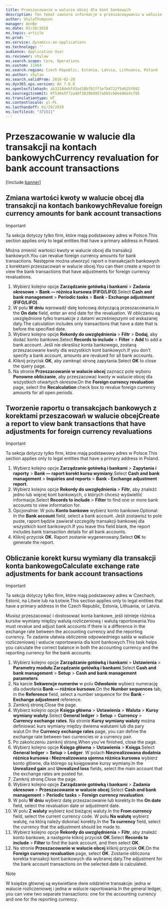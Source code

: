 ```yaml
---
title: Przeszacowanie w walucie obcej dla kont bankowych
description: Ten temat zawiera informacje o przeszacowywaniu w walucie obcej dla kont bankowych.
author: ShylaThompson
manager: AnnBe
ms.date: 03/28/2018
ms.topic: article
ms.prod: ''
ms.service: dynamics-ax-applications
ms.technology: ''
audience: Application User
ms.reviewer: shylaw
ms.search.scope: Core, Operations
ms.custom: 11464
ms.search.region: Czech Republic, Estonia, Latvia, Lithuania, Poland
ms.author: shylaw
ms.search.validFrom: 2016-02-28
ms.dyn365.ops.version: AX 7.0.0
ms.openlocfilehash: ab3218debfd3ad10b781ff3e7b4722f5d625f092
ms.sourcegitcommit: 0f530e5f72a40f383868957a6b5cb0e446e4c795
ms.translationtype: HT
ms.contentlocale: pl-PL
ms.lasthandoff: 01/29/2019
ms.locfileid: "371511"
---
```

# <a name="currency-revaluation-for-bank-account-transactions"></a><span data-ttu-id="cb0e6-103">Przeszacowanie w walucie dla transakcji na kontach bankowych</span><span class="sxs-lookup"><span data-stu-id="cb0e6-103">Currency revaluation for bank account transactions</span></span>

[!include [banner](../includes/banner.md)]

## <a name="revalue-foreign-currency-amounts-for-bank-account-transactions"></a><span data-ttu-id="cb0e6-104">Zmiana wartości kwoty w walucie obcej dla transakcji na kontach bankowych</span><span class="sxs-lookup"><span data-stu-id="cb0e6-104">Revalue foreign currency amounts for bank account transactions</span></span>

> [!IMPORTANT]
> <span data-ttu-id="cb0e6-105">Ta sekcja dotyczy tylko firm, które mają podstawowy adres w Polsce.</span><span class="sxs-lookup"><span data-stu-id="cb0e6-105">This section applies only to legal entities that have a primary address in Poland.</span></span>

<span data-ttu-id="cb0e6-106">Można zmienić wartości kwoty w walucie obcej dla transakcji bankowych.</span><span class="sxs-lookup"><span data-stu-id="cb0e6-106">You can revalue foreign currency amounts for bank transactions.</span></span> <span data-ttu-id="cb0e6-107">Następnie można utworzyć raport o transakcjach bankowych z korektami przeszacowań w walucie obcej.</span><span class="sxs-lookup"><span data-stu-id="cb0e6-107">You can then create a report to view the bank transactions that have adjustments for foreign currency revaluations.</span></span>

1. <span data-ttu-id="cb0e6-108">Wybierz kolejno opcje **Zarządzanie gotówką i bankami** &gt; **Zadania okresowe** &gt; **Bank — różnica kursowa (FIFO/LIFO)**.</span><span class="sxs-lookup"><span data-stu-id="cb0e6-108">Select **Cash and bank management** &gt; **Periodic tasks** &gt; **Bank - Exchange adjustment (FIFO/LIFO)**.</span></span>
2. <span data-ttu-id="cb0e6-109">W polu **W dniu** wprowadź datę końcową dotyczącą przeszacowania.</span><span class="sxs-lookup"><span data-stu-id="cb0e6-109">In the **On date** field, enter an end date for the revaluation.</span></span> <span data-ttu-id="cb0e6-110">W obliczaniu są uwzględnione tylko transakcje z datami wcześniejszymi od wskazanej daty.</span><span class="sxs-lookup"><span data-stu-id="cb0e6-110">The calculation includes only transactions that have a date that is before the specified date.</span></span>
3. <span data-ttu-id="cb0e6-111">Wybierz kolejno opcje **Rekordy do uwzględnienia** &gt; **Filtr** &gt; **Dodaj**, aby dodać konto bankowe.</span><span class="sxs-lookup"><span data-stu-id="cb0e6-111">Select **Records to include** &gt; **Filter** &gt; **Add** to add a bank account.</span></span> <span data-ttu-id="cb0e6-112">Jeśli nie określisz konta bankowego, zostaną przeszacowane kwoty dla wszystkich kont bankowych.</span><span class="sxs-lookup"><span data-stu-id="cb0e6-112">If you don't specify a bank account, amounts are revalued for all bank accounts.</span></span>
4. <span data-ttu-id="cb0e6-113">Kliknij przycisk **OK**, aby zamknąć stronę zapytania.</span><span class="sxs-lookup"><span data-stu-id="cb0e6-113">Select **OK** to close the query page.</span></span>
5. <span data-ttu-id="cb0e6-114">Na stronie **Przeszacowanie w walucie obcej** zaznacz pole wyboru **Ponowne obliczanie**, aby przeszacować kwoty w walucie obcej dla wszystkich otwartych okresów.</span><span class="sxs-lookup"><span data-stu-id="cb0e6-114">On the **Foreign currency revaluation** page, select the **Recalculation** check box to revalue foreign currency amounts for all open periods.</span></span>

## <a name="create-a-report-to-view-bank-transactions-that-have-adjustments-for-foreign-currency-revaluations"></a><span data-ttu-id="cb0e6-115">Tworzenie raportu o transakcjach bankowych z korektami przeszacowań w walucie obcej</span><span class="sxs-lookup"><span data-stu-id="cb0e6-115">Create a report to view bank transactions that have adjustments for foreign currency revaluations</span></span>

> [!IMPORTANT]
> <span data-ttu-id="cb0e6-116">Ta sekcja dotyczy tylko firm, które mają podstawowy adres w Polsce.</span><span class="sxs-lookup"><span data-stu-id="cb0e6-116">This section applies only to legal entities that have a primary address in Poland.</span></span>

1. <span data-ttu-id="cb0e6-117">Wybierz kolejno opcje **Zarządzanie gotówką i bankami** &gt; **Zapytania i raporty** &gt; **Bank — raport korekt kursu wymiany**.</span><span class="sxs-lookup"><span data-stu-id="cb0e6-117">Select **Cash and bank management** &gt; **Inquiries and reports** &gt; **Bank - Exchange adjustment report**.</span></span>
2. <span data-ttu-id="cb0e6-118">Wybierz kolejno opcje **Rekordy do uwzględnienia** &gt; **Filtr**, aby znaleźć jedno lub więcej kont bankowych, o których chcesz wyświetlić informacje.</span><span class="sxs-lookup"><span data-stu-id="cb0e6-118">Select **Records to include** &gt; **Filter** to find one or more bank accounts to view information for.</span></span>
3. <span data-ttu-id="cb0e6-119">Opcjonalnie: W polu **Konto bankowe** wybierz konto bankowe.</span><span class="sxs-lookup"><span data-stu-id="cb0e6-119">Optional: In the **Bank account** field, select a bank account.</span></span> <span data-ttu-id="cb0e6-120">Jeśli zostawisz to pole puste, raport będzie zawierał szczegóły transakcji bankowej dla wszystkich kont bankowych.</span><span class="sxs-lookup"><span data-stu-id="cb0e6-120">If you leave this field blank, the report includes bank transaction details for all bank accounts.</span></span>
4. <span data-ttu-id="cb0e6-121">Kliknij przycisk **OK**. Raport zostanie wygenerowany.</span><span class="sxs-lookup"><span data-stu-id="cb0e6-121">Select **OK** to generate the report.</span></span> 

## <a name="calculate-exchange-rate-adjustments-for-bank-account-transactions"></a><span data-ttu-id="cb0e6-122">Obliczanie korekt kursu wymiany dla transakcji konta bankowego</span><span class="sxs-lookup"><span data-stu-id="cb0e6-122">Calculate exchange rate adjustments for bank account transactions</span></span>

> [!IMPORTANT]
> <span data-ttu-id="cb0e6-123">Ta sekcja dotyczy tylko firm, które mają podstawowy adres w Czechach, Estonii, na Litwie lub na Łotwie.</span><span class="sxs-lookup"><span data-stu-id="cb0e6-123">This section applies only to legal entities that have a primary address in the Czech Republic, Estonia, Lithuania, or Latvia.</span></span>

<span data-ttu-id="cb0e6-124">Musisz przeszacować i dostosować konta bankowe, jeśli istnieje różnica kursów wymiany między walutą rozliczeniową i walutą raportowania.</span><span class="sxs-lookup"><span data-stu-id="cb0e6-124">You must revalue and adjust bank accounts if there is a difference in the exchange rate between the accounting currency and the reporting currency.</span></span> <span data-ttu-id="cb0e6-125">To zadanie ułatwia obliczenie odpowiedniego salda w walucie rozliczeniowej i walucie raportowania dla kont bankowych.</span><span class="sxs-lookup"><span data-stu-id="cb0e6-125">This task helps you calculate the correct balance in both the accounting currency and the reporting currency for the bank accounts.</span></span>

1. <span data-ttu-id="cb0e6-126">Wybierz kolejno opcje **Zarządzanie gotówką i bankami** &gt; **Ustawienia** &gt; **Parametry modułu Zarządzanie gotówką i bankami**.</span><span class="sxs-lookup"><span data-stu-id="cb0e6-126">Select **Cash and bank management** &gt; **Setup** &gt; **Cash and bank management parameters**.</span></span>
2. <span data-ttu-id="cb0e6-127">Na karcie **Sekwencje numerów** w polu **Odwołanie** wybierz numerację dla odwołania **Bank — różnice kursowe**.</span><span class="sxs-lookup"><span data-stu-id="cb0e6-127">On the **Number sequences** tab, in the **Reference** field, select a number sequence for the **Bank - Exchange adjustment** reference.</span></span>
3. <span data-ttu-id="cb0e6-128">Zamknij stronę.</span><span class="sxs-lookup"><span data-stu-id="cb0e6-128">Close the page.</span></span>
4. <span data-ttu-id="cb0e6-129">Wybierz kolejno opcje **Księga główna** &gt; **Ustawienia** &gt; **Waluta** &gt; **Kursy wymiany waluty**.</span><span class="sxs-lookup"><span data-stu-id="cb0e6-129">Select **General ledger** &gt; **Setup** &gt; **Currency** &gt; **Currency exchange rates**.</span></span> <span data-ttu-id="cb0e6-130">Na stronie **Kursy wymiany waluty** można definiować kurs wymiany między dwiema walutami lub dla pary walut.</span><span class="sxs-lookup"><span data-stu-id="cb0e6-130">On the **Currency exchange rates** page, you can define the exchange rate between two currencies or a currency pair.</span></span>
5. <span data-ttu-id="cb0e6-131">Po zakończeniu zamknij stronę.</span><span class="sxs-lookup"><span data-stu-id="cb0e6-131">When you've finished, close the page.</span></span>
6. <span data-ttu-id="cb0e6-132">Wybierz kolejno opcje **Księga główna** &gt; **Ustawienia** &gt; **Księga**.</span><span class="sxs-lookup"><span data-stu-id="cb0e6-132">Select **General ledger** &gt; **Setup** &gt; **Ledger**.</span></span> <span data-ttu-id="cb0e6-133">W polach **Niezrealizowana dodatnia różnica kursowa** i **Niezrealizowana ujemna różnica kursowa** wybierz konto główne, dla którego są księgowane kursy wymiany.</span><span class="sxs-lookup"><span data-stu-id="cb0e6-133">In the **Unrealized gain** and **Unrealized loss** fields, select the main account that the exchange rates are posted for.</span></span>
7. <span data-ttu-id="cb0e6-134">Zamknij stronę.</span><span class="sxs-lookup"><span data-stu-id="cb0e6-134">Close the page.</span></span>
8. <span data-ttu-id="cb0e6-135">Wybierz kolejno opcje **Zarządzanie gotówką i bankami** &gt; **Zadania okresowe** &gt; **Przeszacowanie w walucie obcej**.</span><span class="sxs-lookup"><span data-stu-id="cb0e6-135">Select **Cash and bank management** &gt; **Periodic tasks** &gt; **Foreign currency revaluation**.</span></span>
9. <span data-ttu-id="cb0e6-136">W polu **W dniu** wybierz datę przeszacowanie lub korekty.</span><span class="sxs-lookup"><span data-stu-id="cb0e6-136">In the **On date** field, select the revaluation date or adjustment date.</span></span>
10. <span data-ttu-id="cb0e6-137">W polu **Z waluty** wybierz kod bieżącej waluty.</span><span class="sxs-lookup"><span data-stu-id="cb0e6-137">In the **From currency** field, select the current currency code.</span></span> <span data-ttu-id="cb0e6-138">W polu **Na walutę** wybierz walutę, na którą należy dokonać korekty.</span><span class="sxs-lookup"><span data-stu-id="cb0e6-138">In the **To currency** field, select the currency that the adjustment should be made to.</span></span>
11. <span data-ttu-id="cb0e6-139">Wybierz kolejno opcje **Rekordy do uwzględnienia** &gt; **Filtr**, aby znaleźć konto bankowe, a następnie kliknij przycisk **OK**.</span><span class="sxs-lookup"><span data-stu-id="cb0e6-139">Select **Records to include** &gt; **Filter** to find the bank account, and then select **OK**.</span></span>
12. <span data-ttu-id="cb0e6-140">Na stronie **Przeszacowanie w walucie obcej** kliknij przycisk **OK**.</span><span class="sxs-lookup"><span data-stu-id="cb0e6-140">On the **Foreign currency revaluation** page, select **OK**.</span></span> <span data-ttu-id="cb0e6-141">Zostanie obliczona korekta transakcji kont bankowych dla wybranej daty.</span><span class="sxs-lookup"><span data-stu-id="cb0e6-141">The adjustment for the bank account transactions on the selected date is calculated.</span></span>

> [!NOTE]
> <span data-ttu-id="cb0e6-142">W księdze głównej są wyświetlane dwie oddzielne transakcje: jedna w walucie rozliczeniowej i jedna w walucie raportowania.</span><span class="sxs-lookup"><span data-stu-id="cb0e6-142">In the general ledger, you can view two separate transactions: one for the accounting currency and one for the reporting currency.</span></span>
